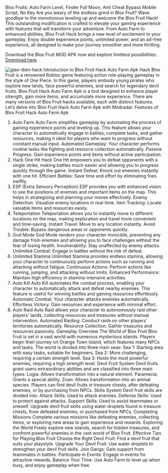 Blox Fruits: Auto Farm Level, Finder Full Moon, Anti Cheat Bypass Mobile Script, No Key
Are you weary of the endless grind in Blox Fruit? Wave goodbye to the monotonous leveling up and welcome the Blox Fruit Hack! This outstanding modification is crafted to elevate your gaming experience with features that will transform your adventure. From Auto Farm to enhanced abilities, Blox Fruit Hack brings a new level of excitement to your gameplay. Enjoy double experience points, unlimited power, and an ad-free experience, all designed to make your journey smoother and more thrilling.

Download the Blox Fruit MOD APK now and explore limitless possibilities: [Download here](https://modradar.com/en/blox-fruit/)

![giao-dien-hack](https://github.com/apkgamehub/Blox-Fruit-Hack-Auto-Farm/assets/174299027/e3876265-8972-4fcb-840b-1185512c1f05)
Introduction to Blox Fruit Hack Auto Farm Apk
Hack Blox Fruit is a renowned Roblox game featuring action role-playing gameplay in the style of One Piece. In this game, players embody young pirates who explore new lands, face powerful enemies, and search for legendary devil fruits.
Blox Fruit Hack Auto Farm Apk is a tool designed to enhance player strength, gain more items, and accumulate more experience. There are many versions of Blox Fruit hacks available, each with distinct features. Let’s delve into Blox Fruit Hack Auto Farm Apk with Modradar.
Features of Blox Fruit Hack Auto Farm Apk
1. Auto Farm
Auto Farm simplifies gameplay by automating the process of gaining experience points and leveling up. This feature allows your character to automatically engage in battles, complete tasks, and gather resources, making it ideal for players who want to progress without constant manual input.
Automated Gameplay: Your character performs routine tasks like fighting and resource collection automatically.
Passive Progress: Gain experience points and items without active participation.
2. Hack One Hit
Hack One Hit empowers you to defeat opponents with a single strike, making battles much easier and allowing you to progress quickly through the game.
Instant Defeat: Knock out enemies instantly with one hit.
Efficient Battles: Save time and effort by eliminating foes swiftly.
3. ESP (Extra Sensory Perception)
ESP provides you with enhanced vision to see the positions of enemies and important items on the map. This helps in strategizing and planning your moves effectively.
Enemy Detection: Visualize enemy locations in real-time.
Item Tracking: Locate valuable items and resources easily.
4. Teleportation
Teleportation allows you to instantly move to different locations on the map, making exploration and travel more convenient and time-saving.
Instant Travel: Move to any location instantly.
Avoid Trouble: Bypass dangerous areas or opponents quickly.
5. God Mode
God Mode renders your character invincible, preventing any damage from enemies and allowing you to face challenges without the fear of losing health.
Invulnerability: Stay unaffected by enemy attacks.
Unlimited Combat: Engage in battles without the risk of defeat.
6. Unlimited Stamina
Unlimited Stamina provides endless stamina, allowing your character to continuously perform actions such as running and attacking without fatigue.
Continuous Actions: Perform actions like running, jumping, and attacking without limits.
Enhanced Performance: Maintain high efficiency in stamina-intensive activities.
7. Auto Kill
Auto Kill automates the combat process, enabling your character to automatically attack and defeat nearby enemies. This feature is useful for winning battles and gaining resources effortlessly.
Automatic Combat: Your character attacks enemies automatically.
Effortless Victory: Gain resources and experience with minimal effort.
8. Auto Raid
Auto Raid allows your character to autonomously raid other players' lands, collecting resources and treasures without manual intervention.
Automated Raiding: Conduct raids on other players’ territories automatically.
Resource Collection: Gather treasures and resources passively.
Gameplay Overview
The World of Blox Fruit
Blox Fruit is set in a vast world with numerous mysterious islands. Players begin their journey on Orange Town Island, which features many NPCs and tasks. The world is divided into three main seas:
Sea 1: Starting area with easy tasks, suitable for beginners.
Sea 2: More challenging, requiring a certain strength level.
Sea 3: Hosts the most powerful enemies, requiring a high strength level.
Devil Fruit System
Devil fruits grant users extraordinary abilities and are classified into three main types:
Logia: Allows transformation into a natural element.
Paramecia: Grants a special ability.
Zoan: Allows transformation into an animal species.
Players can find devil fruits in treasure chests, after defeating enemies, or by purchasing from NPCs.
Skills System
Devil fruit skills are divided into:
Attack Skills: Used to attack enemies.
Defense Skills: Used to protect against attacks.
Support Skills: Used to assist teammates or oneself.
Upgrade devil fruit skills using water droplets found in treasure chests, from defeated enemies, or purchased from NPCs.
Completing Missions
Complete various missions like defeating enemies, collecting items, or exploring new areas to gain experience and rewards.
Exploring the World
Freely explore new islands, search for hidden treasures, and confront powerful enemies in the vast world of Blox Fruit.
Effective Tips for Playing Blox Fruit
Choose the Right Devil Fruit: Find a devil fruit that suits your playstyle.
Upgrade Your Devil Fruit: Use water droplets to strengthen your devil fruit skills.
Join Gangs: Gain support from teammates in battles.
Participate in Events: Engage in events for attractive rewards.
Balance Your Time: Use Auto Farm to level up when busy, and enjoy gameplay when free.
